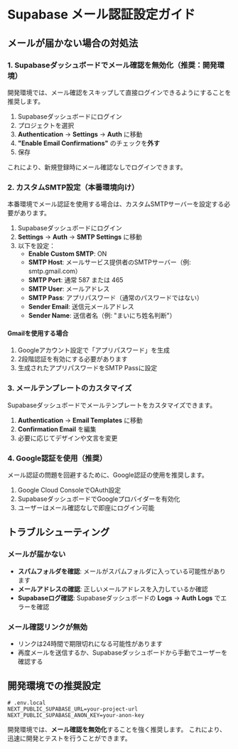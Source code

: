 # Supabase メール認証設定ガイド

## メールが届かない場合の対処法

### 1. Supabaseダッシュボードでメール確認を無効化（推奨：開発環境）

開発環境では、メール確認をスキップして直接ログインできるようにすることを推奨します。

1. Supabaseダッシュボードにログイン
2. プロジェクトを選択
3. **Authentication** → **Settings** → **Auth** に移動
4. **"Enable Email Confirmations"** のチェックを**外す**
5. 保存

これにより、新規登録時にメール確認なしでログインできます。

### 2. カスタムSMTP設定（本番環境向け）

本番環境でメール認証を使用する場合は、カスタムSMTPサーバーを設定する必要があります。

1. Supabaseダッシュボードにログイン
2. **Settings** → **Auth** → **SMTP Settings** に移動
3. 以下を設定：
   - **Enable Custom SMTP**: ON
   - **SMTP Host**: メールサービス提供者のSMTPサーバー（例: smtp.gmail.com）
   - **SMTP Port**: 通常 587 または 465
   - **SMTP User**: メールアドレス
   - **SMTP Pass**: アプリパスワード（通常のパスワードではない）
   - **Sender Email**: 送信元メールアドレス
   - **Sender Name**: 送信者名（例: "まいにち姓名判断"）

#### Gmailを使用する場合

1. Googleアカウント設定で「アプリパスワード」を生成
2. 2段階認証を有効にする必要があります
3. 生成されたアプリパスワードをSMTP Passに設定

### 3. メールテンプレートのカスタマイズ

Supabaseダッシュボードでメールテンプレートをカスタマイズできます。

1. **Authentication** → **Email Templates** に移動
2. **Confirmation Email** を編集
3. 必要に応じてデザインや文言を変更

### 4. Google認証を使用（推奨）

メール認証の問題を回避するために、Google認証の使用を推奨します。

1. Google Cloud ConsoleでOAuth設定
2. SupabaseダッシュボードでGoogleプロバイダーを有効化
3. ユーザーはメール確認なしで即座にログイン可能

## トラブルシューティング

### メールが届かない

- **スパムフォルダを確認**: メールがスパムフォルダに入っている可能性があります
- **メールアドレスの確認**: 正しいメールアドレスを入力しているか確認
- **Supabaseログ確認**: Supabaseダッシュボードの **Logs** → **Auth Logs** でエラーを確認

### メール確認リンクが無効

- リンクは24時間で期限切れになる可能性があります
- 再度メールを送信するか、Supabaseダッシュボードから手動でユーザーを確認する

## 開発環境での推奨設定

```env
# .env.local
NEXT_PUBLIC_SUPABASE_URL=your-project-url
NEXT_PUBLIC_SUPABASE_ANON_KEY=your-anon-key
```

開発環境では、**メール確認を無効化**することを強く推奨します。
これにより、迅速に開発とテストを行うことができます。

